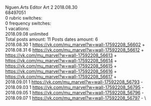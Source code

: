 Nguen.Arts	Editor Art 2 2018.08.30\
68497051\
0 rubric switches:\
0 frequency switches:\
1 vacations:\
2018.09.08 unlimited \
Total posts amount: 11	Posts dates amount: 6\
2018.08.30 1 https://vk.com/mu_marvel?w=wall-17592208_56602 + \
2018.08.31 6 https://vk.com/mu_marvel?w=wall-17592208_56612 + https://vk.com/mu_marvel?w=wall-17592208_56613 + https://vk.com/mu_marvel?w=wall-17592208_56614 + https://vk.com/mu_marvel?w=wall-17592208_56615 + https://vk.com/mu_marvel?w=wall-17592208_56616 + https://vk.com/mu_marvel?w=wall-17592208_56617 + \
2018.09.01 1 https://vk.com/mu_marvel?w=wall-17592208_56793 - \
2018.09.03 1 https://vk.com/mu_marvel?w=wall-17592208_56795 - \
2018.09.05 1 https://vk.com/mu_marvel?w=wall-17592208_56796 - \
2018.09.07 1 https://vk.com/mu_marvel?w=wall-17592208_56797 - \
